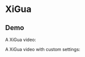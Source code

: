 # XiGua

## Demo

A XiGua video:

<XiGua id="7004391080330428964" />

A XiGua video with custom settings:

<XiGua
  id="7004391080330428964"
  autoplay
  time="60"
/>
